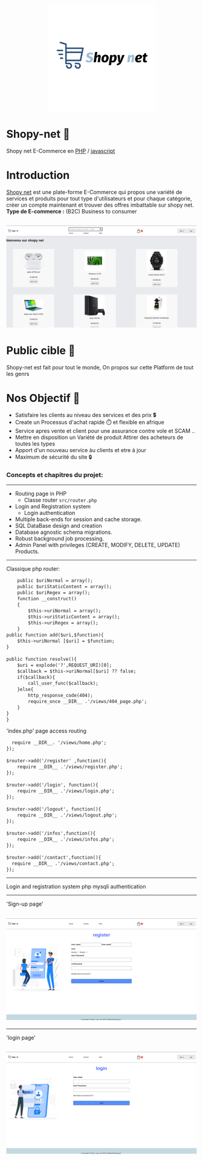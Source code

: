 <p align="center"> <a href="https://github.com/yazid120/Shopy-net">
<img src="https://github.com/yazid120/Shopy-net/blob/main/src/views/images/homekevinDownloadsshopping-cart-removebg-preview.png" alt="Logo Downloads"/>
</a></p>

# **Shopy-net** 🛒
Shopy net E-Commerce en [PHP](https://www.php.net/) / [javascript](https://www.javascript.com/)

# Introduction

[Shopy net](https://github.com/yazid120/Shopy-net) est une plate-forme E-Commerce qui propos une variété de services et produits pour tout type
d'utilisateurs et pour chaque catégorie, créer un compte maintenant et trouver des offres imbattable sur shopy net.
**Type de E-commerce :**
(B2C) Business to consumer

## !['Image Link'](https://github.com/yazid120/Shopy-net/blob/main/src/img_README/Screenshot%20from%202023-04-24%2017-06-28.png)

# Public cible 👥
Shopy-net est fait pour tout le monde, On propos sur cette Platform de tout les genrs

# Nos Objectif 🎯
- Satisfaire les clients au niveau des services et des prix 💲
- Create un Processus d'achat rapide ⏱️ et flexible en afrique 
- Service apres vente et client pour une assurance contre vole et SCAM ..
- Mettre en disposition un Variété de produit Attirer des acheteurs de toutes les types
- Apport d'un nouveau service àu clients et etre à jour
- Maximum de sécurité du site 🔒


### Concepts et chapitres du projet:  

---
- Routing page in PHP
  - Classe router `src/router.php`
- Login and Registration system
  - Login authentication
- Multiple back-ends for session and cache storage.
- SQL DataBase design and creation
- Database agnostic schema migrations.
- Robust background job processing.
- Admin Panel with privileges (CREATE, MODIFY, DELETE, UPDATE) Products.
---

Classique php router: 
```class Router{
    public $uriNormal = array();
    public $uriStaticContent = array();
    public $uriRegex = array();
    function __construct()
    {
        $this->uriNormal = array();
        $this->uriStaticContent = array();
        $this->uriRegex = array();
    }
public function add($uri,$function){
    $this->uriNormal [$uri] = $function;
}

public function resolve(){
    $uri = explode('?',REQUEST_URI)[0];
    $callback = $this->uriNormal[$uri] ?? false;
    if($callback){
        call_user_func($callback); 
    }else{
        http_response_code(404);
        require_once __DIR__ .'/views/404_page.php';
    }
}
}
```
'index.php' page access routing
```$router->add('/' ,function(){
  require __DIR__. '/views/home.php';
});

$router->add('/register' ,function(){
    require __DIR__ .'/views/register.php';
});

$router->add('/login', function(){
    require __DIR__ .'/views/login.php';
});

$router->add('/logout', function(){
    require __DIR__ .'/views/logout.php';
}); 

$router->add('/infos',function(){
    require __DIR__ .'/views/infos.php';
}); 

$router->add('/contact',function(){
  require __DIR__ .'/views/contact.php'; 
}); 
```
---

Login and registration system php mysqli authentication

---
'Sign-up page'
## !['Image Link'](https://github.com/yazid120/Shopy-net/blob/main/src/img_README/Screenshot%20from%202023-04-24%2017-08-17.png)
---
'login page'
## !['Image Link'](https://github.com/yazid120/Shopy-net/blob/main/src/img_README/Screenshot%20from%202023-04-24%2017-08-49.png)
